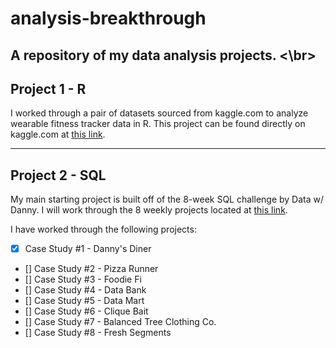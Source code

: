 # analysis-breakthrough
A repository of my data analysis projects.
<\br>
---
## Project 1 - R
I worked through a pair of datasets sourced from kaggle.com to analyze wearable fitness tracker data in R. This project can be found directly on kaggle.com at [this link](https://www.kaggle.com/code/timotheeschlumberger/bellabeat-case-study-in-r).

---

## Project 2 - SQL
My main starting project is built off of the 8-week SQL challenge by Data w/ Danny. I will work through the 8 weekly projects located at [this link](https://8weeksqlchallenge.com/).

I have worked through the following projects:
- [X] Case Study #1 - Danny's Diner
- [] Case Study #2 - Pizza Runner
- [] Case Study #3 - Foodie Fi
- [] Case Study #4 - Data Bank
- [] Case Study #5 - Data Mart
- [] Case Study #6 - Clique Bait
- [] Case Study #7 - Balanced Tree Clothing Co.
- [] Case Study #8 - Fresh Segments
